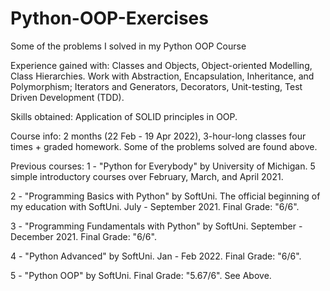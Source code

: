 # Python-OOP-Exercises
Some of the problems I solved in my Python OOP Course

Experience gained with: Classes and Objects, Object-oriented Modelling, Class Hierarchies. Work with Abstraction, Encapsulation, Inheritance, and Polymorphism; Iterators and Generators, Decorators, Unit-testing, Test Driven Development (TDD).

Skills obtained: Application of SOLID principles in OOP.

Course info: 2 months (22 Feb - 19 Apr 2022), 3-hour-long classes four times + graded homework. Some of the problems solved are found above.


Previous courses: 1 - "Python for Everybody" by University of Michigan. 5 simple introductory courses over February, March, and April 2021.

2 - "Programming Basics with Python" by SoftUni. The official beginning of my education with SoftUni. July - September 2021. Final Grade: "6/6".

3 - "Programming Fundamentals with Python" by SoftUni. September - December 2021. Final Grade: "6/6".

4 - "Python Advanced" by SoftUni. Jan - Feb 2022. Final Grade: "6/6".

5 - "Python OOP" by SoftUni. Final Grade: "5.67/6". See Above.
